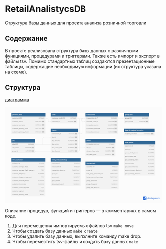 # RetailAnalistycsDB

Структура базы данных для проекта анализа розничной торговли

## Содержание

В проекте реализована структура базы данных с различными функциями, процедурами и триггерами.
Также есть импорт и экспорт в файлы tsv.
Помимо стандартных таблиц создаются презентационные таблицы, содержащие необходимую
информации (их структура указана на схеме).

## Структура

[диаграмма](https://dbdiagram.io/d/64f8113d02bd1c4a5e0c34af)

<img src="./images/diagram.png">

Описание процедур, функций и триггеров — в комментариях в самом коде.

1. Для перемещения импортируемых файлов tsv `make move`
2. Чтобы создать базу данных `make create`
3. Чтобы удалить базу данных, выполните команду make drop.
4. Чтобы переместить tsv-файлы и создать базу данных `make`